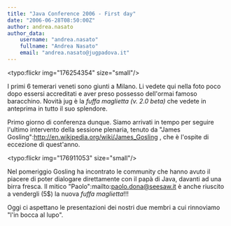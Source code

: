 ```yaml
---
title: "Java Conference 2006 - First day"
date: "2006-06-28T08:50:00Z"
author: andrea.nasato
author_data:
    username: "andrea.nasato"
    fullname: "Andrea Nasato"
    email: "andrea.nasato@jugpadova.it"
---
```

<typo:flickr img="176254354" size="small"/>

I primi 6 temerari veneti sono giunti a Milano. Li vedete qui nella foto poco dopo essersi accreditati e aver preso possesso dell'ormai famoso baracchino. 
Novità jug è la _fuffa maglietta (v. 2.0 beta)_ che vedete in anteprima in tutto il suo splendore. 

Primo giorno di conferenza dunque. Siamo arrivati in tempo per seguire l'ultimo intervento della sessione plenaria, tenuto da "James Gosling":http://en.wikipedia.org/wiki/James_Gosling , che è l'ospite di eccezione di quest'anno.

<typo:flickr img="176911053" size="small"/>

Nel pomeriggio Gosling ha incontrato le community che hanno avuto il piacere di poter dialogare direttamente con il papà di Java, davanti ad una birra fresca. Il mitico "Paolo":mailto:paolo.dona@seesaw.it è anche riuscito a vendergli (5$) la nuova _fuffa maglietta_!!! 

Oggi ci aspettano le presentazioni dei nostri due membri a cui rinnoviamo "l'in bocca al lupo".


